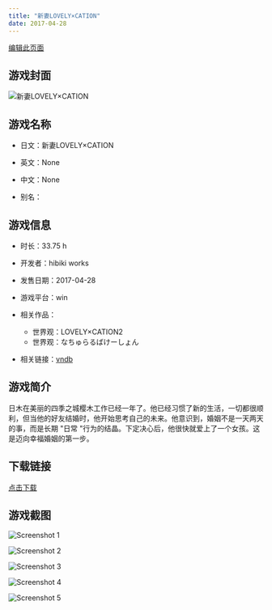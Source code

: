 ```yaml
---
title: "新妻LOVELY×CATION"
date: 2017-04-28
---
```

[编辑此页面](https://github.com/ACG-3/ADV3-source/blob/main/source/_posts/games/%E6%96%B0%E5%A6%BBLOVELY%C3%97CATION.md)

## 游戏封面

![新妻LOVELY×CATION](https%3A//pan.timero.xyz/onedrive/img_lib_001/%E6%96%B0%E5%A6%BBLOVELY%C3%97CATION_cover.avif)


## 游戏名称

- 日文：新妻LOVELY×CATION
- 英文：None
- 中文：None

- 别名：


## 游戏信息

- 时长：33.75 h
- 开发者：hibiki works
- 发售日期：2017-04-28
- 游戏平台：win
- 相关作品：
   - 世界观：LOVELY×CATION2
   - 世界观：なちゅらるばけーしょん

- 相关链接：[vndb](https://vndb.org/v20406)


## 游戏简介

日木在美丽的四季之城樱木工作已经一年了。他已经习惯了新的生活，一切都很顺利，但当他的好友结婚时，他开始思考自己的未来。他意识到，婚姻不是一天两天的事，而是长期 "日常 "行为的结晶。下定决心后，他很快就爱上了一个女孩。这是迈向幸福婚姻的第一步。




## 下载链接

[点击下载](https://pan.timero.xyz/onedrive/adv_lib_001/%E6%96%B0%E5%A6%BBLOVELY%C3%97CATION)


## 游戏截图


![Screenshot 1](https%3A//pan.timero.xyz/onedrive/img_lib_001/%E6%96%B0%E5%A6%BBLOVELY%C3%97CATION_Screenshot_1.avif)

![Screenshot 2](https%3A//pan.timero.xyz/onedrive/img_lib_001/%E6%96%B0%E5%A6%BBLOVELY%C3%97CATION_Screenshot_2.avif)

![Screenshot 3](https%3A//pan.timero.xyz/onedrive/img_lib_001/%E6%96%B0%E5%A6%BBLOVELY%C3%97CATION_Screenshot_3.avif)

![Screenshot 4](https%3A//pan.timero.xyz/onedrive/img_lib_001/%E6%96%B0%E5%A6%BBLOVELY%C3%97CATION_Screenshot_4.avif)

![Screenshot 5](https%3A//pan.timero.xyz/onedrive/img_lib_001/%E6%96%B0%E5%A6%BBLOVELY%C3%97CATION_Screenshot_5.avif)

